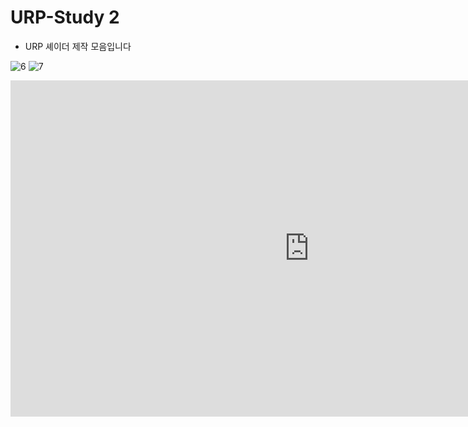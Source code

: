 # URP-Study 2

- URP 셰이더 제작 모음입니다

![6](https://github.com/user-attachments/assets/4ad5adcb-bbd3-4310-bf4c-8ac970e81b36)
![7](https://github.com/user-attachments/assets/85e61970-2a2f-48af-ad7d-d57d9ba18c1b)

<iframe width="956" height="538" src="https://www.youtube.com/embed/ozv4q2ov3Mk" frameborder="0" allow="accelerometer; autoplay; encrypted-media; gyroscope; picture-in-picture" allowfullscreen></iframe>
